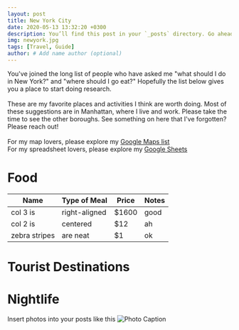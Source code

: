 ```yaml
---
layout: post
title: New York City
date: 2020-05-13 13:32:20 +0300
description: You’ll find this post in your `_posts` directory. Go ahead and edit it and re-build the site to see your changes. # Add post description (optional)
img: newyork.jpg
tags: [Travel, Guide]
author: # Add name author (optional)
---
```

You've joined the long list of people who have asked me "what should I do in New York?" and "where should I go eat?" Hopefully the list below gives you a place to start doing research.    <br><br>
These are my favorite places and activities I think are worth doing. Most of these suggestions are in Manhattan, where I live and work. Please take the time to see the other boroughs. See something on here that I've forgotten? Please reach out!    <br>  
For my map lovers, please explore my [Google Maps list](https://goo.gl/maps/4wd6qMmhbgJa6HKY8)  
For my spreadsheet lovers, please explore my [Google Sheets](https://docs.google.com/spreadsheets/d/18ynaY-DPgvTyiWU3TVbN99e6F-60083Tx0cO_tIJCPM/edit?usp=sharing)  


# Food
| Name          | Type of Meal           | Price  | Notes                |
| ------------- |------------------------|--------|----------------------|
| col 3 is      | right-aligned          | $1600  | good                 |
| col 2 is      | centered               |   $12  | ah                   |
| zebra stripes | are neat               |    $1  | ok                   |  

# Tourist Destinations

# Nightlife

Insert photos into your posts like this
![Photo Caption]({{site.baseurl}}/assets/img/yosh-ginsu.jpg)



